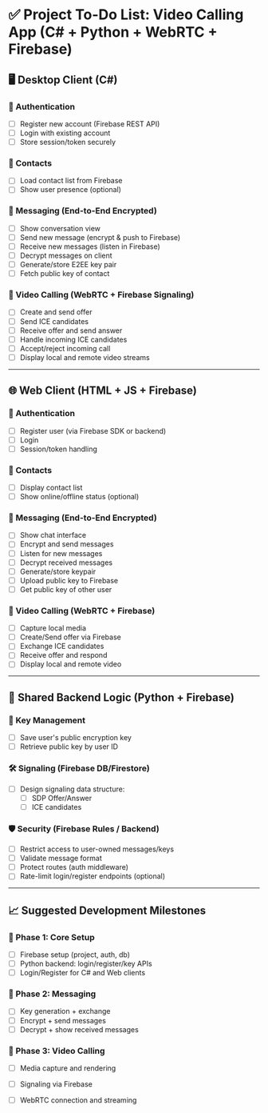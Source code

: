 # ✅ Project To-Do List: Video Calling App (C# + Python + WebRTC + Firebase)

## 🖥️ Desktop Client (C#)

### 🔐 Authentication
- [ ] Register new account (Firebase REST API)
- [ ] Login with existing account
- [ ] Store session/token securely

### 📇 Contacts
- [ ] Load contact list from Firebase
- [ ] Show user presence (optional)

### 💬 Messaging (End-to-End Encrypted)
- [ ] Show conversation view
- [ ] Send new message (encrypt & push to Firebase)
- [ ] Receive new messages (listen in Firebase)
- [ ] Decrypt messages on client
- [ ] Generate/store E2EE key pair
- [ ] Fetch public key of contact

### 🎥 Video Calling (WebRTC + Firebase Signaling)
- [ ] Create and send offer
- [ ] Send ICE candidates
- [ ] Receive offer and send answer
- [ ] Handle incoming ICE candidates
- [ ] Accept/reject incoming call
- [ ] Display local and remote video streams

---

## 🌐 Web Client (HTML + JS + Firebase)

### 🔐 Authentication
- [ ] Register user (via Firebase SDK or backend)
- [ ] Login
- [ ] Session/token handling

### 📇 Contacts
- [ ] Display contact list
- [ ] Show online/offline status (optional)

### 💬 Messaging (End-to-End Encrypted)
- [ ] Show chat interface
- [ ] Encrypt and send messages
- [ ] Listen for new messages
- [ ] Decrypt received messages
- [ ] Generate/store keypair
- [ ] Upload public key to Firebase
- [ ] Get public key of other user

### 🎥 Video Calling (WebRTC + Firebase)
- [ ] Capture local media
- [ ] Create/Send offer via Firebase
- [ ] Exchange ICE candidates
- [ ] Receive offer and respond
- [ ] Display local and remote video

---

## 🧠 Shared Backend Logic (Python + Firebase)

### 🔑 Key Management
- [ ] Save user's public encryption key
- [ ] Retrieve public key by user ID

### 🛠️ Signaling (Firebase DB/Firestore)
- [ ] Design signaling data structure:
  - [ ] SDP Offer/Answer
  - [ ] ICE candidates

### 🛡️ Security (Firebase Rules / Backend)
- [ ] Restrict access to user-owned messages/keys
- [ ] Validate message format
- [ ] Protect routes (auth middleware)
- [ ] Rate-limit login/register endpoints (optional)

---

## 📈 Suggested Development Milestones

### 🔰 Phase 1: Core Setup
- [ ] Firebase setup (project, auth, db)
- [ ] Python backend: login/register/key APIs
- [ ] Login/Register for C# and Web clients

### 💬 Phase 2: Messaging
- [ ] Key generation + exchange
- [ ] Encrypt + send messages
- [ ] Decrypt + show received messages

### 🎥 Phase 3: Video Calling
- [ ] Media capture and rendering
- [ ] Signaling via Firebase
- [ ] WebRTC connection and streaming

